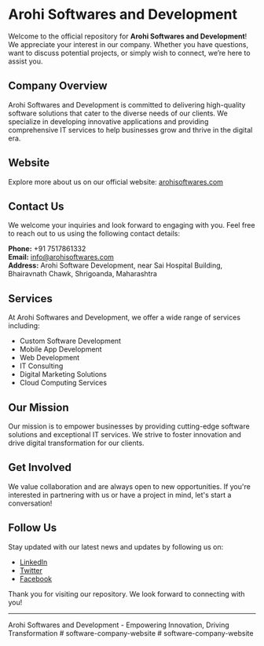 # Arohi Softwares and Development

Welcome to the official repository for **Arohi Softwares and Development**! We appreciate your interest in our company. Whether you have questions, want to discuss potential projects, or simply wish to connect, we’re here to assist you.

## Company Overview

Arohi Softwares and Development is committed to delivering high-quality software solutions that cater to the diverse needs of our clients. We specialize in developing innovative applications and providing comprehensive IT services to help businesses grow and thrive in the digital era.

## Website

Explore more about us on our official website: [arohisoftwares.com](https://arohisoftwares.com)

## Contact Us

We welcome your inquiries and look forward to engaging with you. Feel free to reach out to us using the following contact details:

**Phone:** +91 7517861332  
**Email:** [info@arohisoftwares.com](mailto:info@arohisoftwares.com)  
**Address:** Arohi Software Development, near Sai Hospital Building, Bhairavnath Chawk, Shrigoanda, Maharashtra

## Services

At Arohi Softwares and Development, we offer a wide range of services including:

- Custom Software Development
- Mobile App Development
- Web Development
- IT Consulting
- Digital Marketing Solutions
- Cloud Computing Services

## Our Mission

Our mission is to empower businesses by providing cutting-edge software solutions and exceptional IT services. We strive to foster innovation and drive digital transformation for our clients.

## Get Involved

We value collaboration and are always open to new opportunities. If you're interested in partnering with us or have a project in mind, let's start a conversation!

## Follow Us

Stay updated with our latest news and updates by following us on:

- [LinkedIn](https://www.linkedin.com/company/arohisoftwares)
- [Twitter](https://twitter.com/arohisoftwares)
- [Facebook](https://www.facebook.com/arohisoftwares)

Thank you for visiting our repository. We look forward to connecting with you!

---

Arohi Softwares and Development - Empowering Innovation, Driving Transformation
#   s o f t w a r e - c o m p a n y - w e b s i t e  
 #   s o f t w a r e - c o m p a n y - w e b s i t e  
 